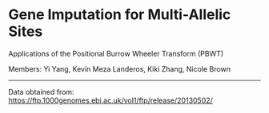 # Gene Imputation for Multi-Allelic Sites
Applications of the Positional Burrow Wheeler Transform (PBWT)

Members: Yi Yang, Kevin Meza Landeros, Kiki Zhang, Nicole Brown

----

Data obtained from: https://ftp.1000genomes.ebi.ac.uk/vol1/ftp/release/20130502/
